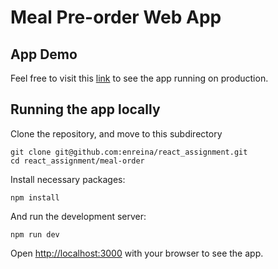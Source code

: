 # Meal Pre-order Web App

## App Demo

Feel free to visit this [link](https://meal-order-enreina.vercel.app) to see the app running on production.

## Running the app locally

Clone the repository, and move to this subdirectory

```
git clone git@github.com:enreina/react_assignment.git
cd react_assignment/meal-order
```

Install necessary packages:

```
npm install
```

And run the development server:

```
npm run dev
```

Open [http://localhost:3000](http://localhost:3000) with your browser to see the app.
